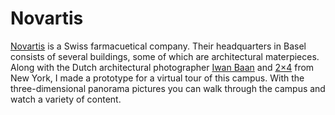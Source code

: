 <!--
  id: 2097
  slug: novartis
  type: fortpolio
  excerpt: <p>A virtual 3d panorama tour, consisting of multiple panoramas through which you navigate by space or by stories.</p> 
  content: <p><a href="http://www.novartis.com">Novartis</a> is a Swiss farmacuetical company. Their headquarters in Basel consists of several buildings, some of which are architectural materpieces. Along with the Dutch architectural photographer <a href="http://www.iwan.com/">Iwan Baan</a> and <a href="http://2x4.org/">2&#215;4</a> from New York, I made a prototype for a virtual tour of this campus. With the three-dimensional panorama pictures you can walk through the campus and watch a variety of content.</p> 
  categories: javascript,3D,HTML/CSS
  tags: CSS,Javascript,XML,XSLT,panorama
  datefrom: 2011-05-01
  dateto: 2011-07-01
  incv: true
  inportfolio: true
  clients: Novartis International AG
  collaboration: Iwan Baan,2x4
  prizes: 
  thumbnail: novartis1.jpg
  image: novartis1.jpg
  images: novartis1.jpg,novartis2.jpg,novartis3.jpg,novartis4.jpg,novartis5.jpg
-->

# Novartis

<p><a href="http://www.novartis.com">Novartis</a> is a Swiss farmacuetical company. Their headquarters in Basel consists of several buildings, some of which are architectural materpieces. Along with the Dutch architectural photographer <a href="http://www.iwan.com/">Iwan Baan</a> and <a href="http://2x4.org/">2&#215;4</a> from New York, I made a prototype for a virtual tour of this campus. With the three-dimensional panorama pictures you can walk through the campus and watch a variety of content.</p>

